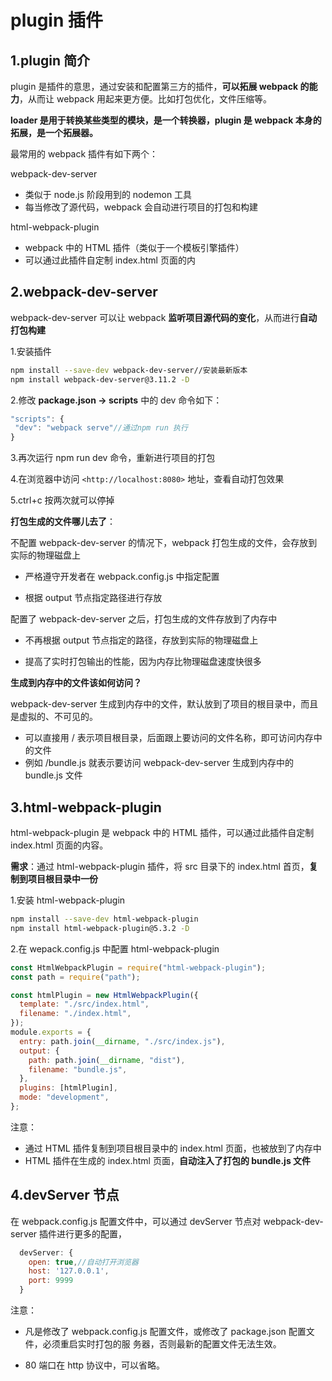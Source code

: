 # plugin 插件

## 1.plugin 简介

plugin 是插件的意思，通过安装和配置第三方的插件，**可以拓展 webpack 的能力**，从而让 webpack 用起来更方便。比如打包优化，文件压缩等。

**loader 是用于转换某些类型的模块，是一个转换器，plugin 是 webpack 本身的拓展，是一个拓展器。**

最常用的 webpack 插件有如下两个：

webpack-dev-server

- 类似于 node.js 阶段用到的 nodemon 工具
- 每当修改了源代码，webpack 会自动进行项目的打包和构建

html-webpack-plugin

- webpack 中的 HTML 插件（类似于一个模板引擎插件）
- 可以通过此插件自定制 index.html 页面的内

## 2.webpack-dev-server

webpack-dev-server 可以让 webpack **监听项目源代码的变化**，从而进行**自动打包构建**

1.安装插件

```bash
npm install --save-dev webpack-dev-server//安装最新版本
npm install webpack-dev-server@3.11.2 -D
```

2.修改 **package.json -> scripts** 中的 dev 命令如下：

```js
"scripts": {
 "dev": "webpack serve"//通过npm run 执行
}
```

3.再次运行 npm run dev 命令，重新进行项目的打包

4.在浏览器中访问 `<http://localhost:8080>` 地址，查看自动打包效果

5.ctrl+c 按两次就可以停掉

**打包生成的文件哪儿去了**：

不配置 webpack-dev-server 的情况下，webpack 打包生成的文件，会存放到实际的物理磁盘上

- 严格遵守开发者在 webpack.config.js 中指定配置

- 根据 output 节点指定路径进行存放

配置了 webpack-dev-server 之后，打包生成的文件存放到了内存中

- 不再根据 output 节点指定的路径，存放到实际的物理磁盘上

- 提高了实时打包输出的性能，因为内存比物理磁盘速度快很多

**生成到内存中的文件该如何访问？**

webpack-dev-server 生成到内存中的文件，默认放到了项目的根目录中，而且是虚拟的、不可见的。

- 可以直接用 / 表示项目根目录，后面跟上要访问的文件名称，即可访问内存中的文件
- 例如 /bundle.js 就表示要访问 webpack-dev-server 生成到内存中的 bundle.js 文件

## 3.html-webpack-plugin

html-webpack-plugin 是 webpack 中的 HTML 插件，可以通过此插件自定制 index.html 页面的内容。

**需求**：通过 html-webpack-plugin 插件，将 src 目录下的 index.html 首页，**复制到项目根目录中一份**

1.安装 html-webpack-plugin

```bash
npm install --save-dev html-webpack-plugin
npm install html-webpack-plugin@5.3.2 -D
```

2.在 wepack.config.js 中配置 html-webpack-plugin

```js
const HtmlWebpackPlugin = require("html-webpack-plugin");
const path = require("path");

const htmlPlugin = new HtmlWebpackPlugin({
  template: "./src/index.html",
  filename: "./index.html",
});
module.exports = {
  entry: path.join(__dirname, "./src/index.js"),
  output: {
    path: path.join(__dirname, "dist"),
    filename: "bundle.js",
  },
  plugins: [htmlPlugin],
  mode: "development",
};
```

注意：

- 通过 HTML 插件复制到项目根目录中的 index.html 页面，也被放到了内存中
- HTML 插件在生成的 index.html 页面，**自动注入了打包的 bundle.js 文件**

## 4.devServer 节点

在 webpack.config.js 配置文件中，可以通过 devServer 节点对 webpack-dev-server 插件进行更多的配置，

```js
  devServer: {
    open: true,//自动打开浏览器
    host: '127.0.0.1',
    port: 9999
  }
```

注意：

- 凡是修改了 webpack.config.js 配置文件，或修改了 package.json 配置文件，必须重启实时打包的服 务器，否则最新的配置文件无法生效。

- 80 端口在 http 协议中，可以省略。
